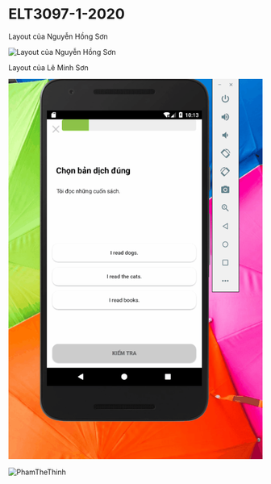 # ELT3097-1-2020
Layout của Nguyễn Hồng Sơn






![Layout của Nguyễn Hồng Sơn](https://user-images.githubusercontent.com/48414003/94781151-a67bce80-03f3-11eb-9ca4-03650f781bdd.gif)






Layout của Lê Minh Sơn






![Layout của Lê Minh Sơn](https://github.com/sonnh23/ELT3097-1-2020/blob/master/LeMinhSon/Baitaptuan4.gif) 






![PhamTheThinh](https://user-images.githubusercontent.com/71000977/94785419-cd3d0380-03f9-11eb-86eb-18b24d3eeca9.gif)
